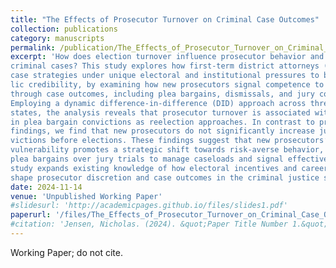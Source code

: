 ```yaml
---
title: "The Effects of Prosecutor Turnover on Criminal Case Outcomes"
collection: publications
category: manuscripts
permalink: /publication/The_Effects_of_Prosecutor_Turnover_on_Criminal_Case_Outcomes
excerpt: 'How does election turnover influence prosecutor behavior and the outcomes of
criminal cases? This study explores how first-term district attorneys (DAs) adjust
case strategies under unique electoral and institutional pressures to build pub-
lic credibility, by examining how new prosecutors signal competence to voters
through case outcomes, including plea bargains, dismissals, and jury convictions.
Employing a dynamic difference-in-difference (DID) approach across three U.S.
states, the analysis reveals that prosecutor turnover is associated with an increase
in plea bargain convictions as reelection approaches. In contrast to prior research
findings, we find that new prosecutors do not significantly increase jury trial con-
victions before elections. These findings suggest that new prosecutors’ electoral
vulnerability promotes a strategic shift towards risk-averse behavior, prioritizing
plea bargains over jury trials to manage caseloads and signal effectiveness. This
study expands existing knowledge of how electoral incentives and career concerns
shape prosecutor discretion and case outcomes in the criminal justice system.'
date: 2024-11-14
venue: 'Unpublished Working Paper'
#slidesurl: 'http://academicpages.github.io/files/slides1.pdf'
paperurl: '/files/The_Effects_of_Prosecutor_Turnover_on_Criminal_Case_Outcomes_11-14.pdf'
#citation: 'Jensen, Nicholas. (2024). &quot;Paper Title Number 1.&quot; <i>Journal 1</i>. 1(1).'
---
```

Working Paper; do not cite.